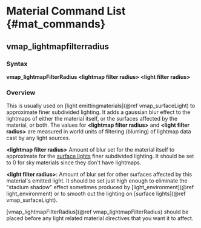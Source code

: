 # Material Command List {#mat_commands}

## vmap_lightmapfilterradius
### Syntax

**vmap_lightmapFilterRadius \<lightmap filter radius\>
\<light filter radius\>**

### Overview

This is usually used on [light emittingmaterials](@ref vmap_surfaceLight) to
approximate finer subdivided lighting. It adds a gaussian blur effect to
the lightmaps of either the material itself, or the surfaces affected by
the material, or both. The values for **\<lightmap filter radius\>** and
**\<light filter radius\>** are measured in world units of filtering
(blurring) of lightmap data cast by any light sources.

**\<lightmap filter radius\>** Amount of blur set for the material itself
to approximate for the [surface lights](vmap_surfaceLight) finer
subdivided lighting. It should be set to 0 for sky materials since they
don't have lightmaps.

**\<light filter radius\>**: Amount of blur set for other surfaces
affected by this material's emitted light. It should be set just high
enough to eliminate the "stadium shadow" effect sometimes produced by
[light_environment](@ref light_environment) or to smooth out the
lighting on [surface lights](@ref vmap_surfaceLight).

[vmap_lightmapFilterRadius](@ref vmap_lightmapFilterRadius)
should be placed before any light related material directives that you
want it to affect.
